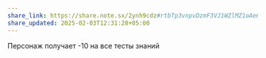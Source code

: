 ```yaml
---
share_link: https://share.note.sx/2ynh9cdz#rtbTp3vnpvDzmF3VJ1WZlMZ1oAe6CnjUtwLLHgEaXtE
share_updated: 2025-02-03T12:31:28+05:00
---
```

Персонаж получает -10 на все тесты знаний